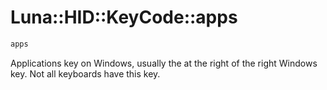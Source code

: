 # Luna::HID::KeyCode::apps

```c++
apps
```

Applications key on Windows, usually the at the right of the right Windows key. Not all keyboards have this key. 

